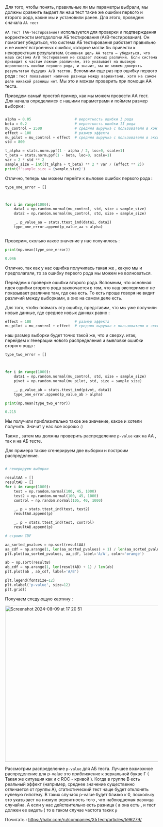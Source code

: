 Для того, чтобы понять, правильные ли мы параметры выбрали, мы должны сравнить выдает ли наш тест такие же ошибки первого и второго рода, какие мы и установили ранее. Для этого, проведем сначала `АА тест`

`АА тест (AA-тестирование)` используется для проверки и подтверждения корректности методологии АБ тестирования (A/B-тестирования). Он помогает убедиться, что система АБ тестирования работает правильно и не имеет встроенных ошибок, которые могли бы привести к некорректным результатам. `Основная цель АА теста — убедиться, что наша система A/B тестирования не создает ложных различий. Если система приводит к частым ложным различиям, это указывает на высокую вероятность ошибки первого рода, и значит, мы не можем доверять результатам будущих A/B тестов.` Вспомним еще раз про ошибку первого рода :  `тест показывает наличие разницы между вариантами, хотя на самом деле никакой разницы нет`.  Мы это и можем проверить при помощи АА теста.

Приведем самый простой пример, как мы можем провести АА тест.
Для начала определимся с нашими параметрами и поймем размер выборки : 

```python

alpha = 0.05                    # вероятность ошибки I рода
beta = 0.2                      # вероятность ошибки II рода
mu_control = 2500               # средняя выручка с пользователя в контрольной группе
effect = 100                    # размер эффекта
mu_pilot = mu_control + effect  # средняя выручка с пользователя в экспериментальной группе
std = 800                       

t_alpha = stats.norm.ppf(1 - alpha / 2, loc=0, scale=1)
t_beta = stats.norm.ppf(1 - beta, loc=0, scale=1)
var = 2 * std ** 2
sample_size = int((t_alpha + t_beta) ** 2 * var / (effect ** 2))
print(f'sample_size = {sample_size}')

```

Отлично, теперь мы можем перейти к выловке ошибок первого рода : 

```python
type_one_error = []



for i in range(1000):
    data1 = np.random.normal(mu_control, std, size = sample_size)
    data2 = np.random.normal(mu_control, std, size = sample_size)

    _, p_value_aa = stats.ttest_ind(data1, data2)
    type_one_error.append(p_value_aa < alpha)
    
```

Проверим, сколько какое значение у нас получилось : 

```python
print(np.mean(type_one_error)) 

0.046
```

Отлично, так как у нас ошибка получилась такая же , какую мы и предполагали, то за ошибку первого рода мы можем не волноваться. 

Перейдем к проверке ошибки второго рода. 
Вспомним, что основная идея ошибки второго рода заключается в том, что наш эксперимент не показывает различие там, где она есть. То есть проще говоря не видит различий между выборками, а оно на самом деле есть. 

Для того, чтобы поймать эту ошибку, представим, что мы уже получили новые данные, где среднее новых данных равно : 

```python
effect = 100                    # размер эффекта
mu_pilot = mu_control + effect  # средняя выручка с пользователя в экспериментальной группе

```

наш размер выборки будет точно такой же, что и сверху. 
итак, перейдем к генерации нового распределения и вывловке ошибки второго рода : 

```python
type_two_error = []



for i in range(1000):
    data1 = np.random.normal(mu_control, std, size = sample_size)
    pivot = np.random.normal(mu_pilot, std, size = sample_size)

    _, p_value_ab = stats.ttest_ind(pivot, data1)
    type_one_error.append(p_value_ab > alpha)

print(np.mean(type_two_error))

0.215

```

Мы получили приблизительно такое же значение, какое и хотели получить. Значит у нас все хорошо :)

Также , затем мы должны проверить распределение `p-value` как на АА , так и на АБ тесте. 

Для примера также сгенерируем две выборки и построим распределение. 

```python

# генерируем выборки

resultAA = []
resultAB = []
for i in range(1000):
    test = np.random.normal(100, 45, 1000)
    test2 = np.random.normal(100, 45, 1000)
    control = np.random.normal(105, 40, 1000)

    _, p = stats.ttest_ind(test, test2)
    resultAA.append(p)

    _, p = stats.ttest_ind(test, control)
    resultAB.append(p)

# строим CDF 

aa_sorted_pvalues = np.sort(resultAA)
aa_cdf = np.arange(1, len(aa_sorted_pvalues) + 1) / len(aa_sorted_pvalues)
plt.plot(aa_sorted_pvalues, aa_cdf, label='A/A', color='orange')

ab = np.sort(resultB)
ab_cdf = np.arange(1, len(resultAB) + 1) / len(ab)
plt.plot(ab , ab_cdf, label='A/B')

plt.legend(fontsize=12)
plt.xlabel('p-value', size=12)
plt.grid()
```

Получаем следующую картину : 

<img width="512" alt="Screenshot 2024-08-09 at 17 20 51" src="https://github.com/user-attachments/assets/556631f6-6af9-4617-8a17-1cbe17852591">

Рассмотрим распределение `p-value` для АБ теста. Лучшее возможное распределение для p-value это приближение к зеркальной букве Г ( Такая же ситуация как и с ROC - кривой ). Когда в группе B есть реальный эффект (например, среднее значение существенно отличается от группы A), статистический тест чаще будет отклонять нулевую гипотезу. В таких случаях p-value будет близко к 0, поскольку это указывает на низкую вероятность того , что наблюдаемая разница случайна. А если у нас действительно есть разница ( а она есть , и тест должен ее видеть ) то в таком случае частота таких `p`


Почитать : 
https://habr.com/ru/companies/X5Tech/articles/596279/

